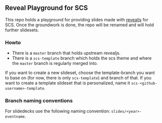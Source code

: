 ## Reveal Playground for SCS

This repo holds a playground for providing slides made with [revealjs](https://revealjs.com/) for SCS.
Once the groundwork is done, the repo will be renamed and will hold further slidesets.

### Howto

* There is a `master` branch that holds upstream revealjs.
* There is a `scs-template` branch which holds the scs theme and where the `master` branch is regularly merged into.

If you want to create a new slideset, choose the template-branch you want to base on (for now, there is only `scs-template`) and branch of that. 
If you want to create a template slideset that is personalized, name it `scs-<github-username>-template`.

### Branch naming conventions

For slidedecks use the following naming convention: `slides/<year>-eventname`.


